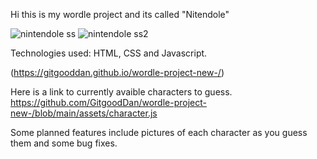 
Hi this is my wordle project and its called "Nitendole"

![nintendole ss](https://github.com/GitgoodDan/Wordle-Practice/assets/146032723/07d7457d-829d-4876-bc66-80d38625a2ac)
![nintendole ss2](https://github.com/GitgoodDan/Wordle-Practice/assets/146032723/f704ebe7-aa1f-4b55-811b-4d54968d7c3c)

Technologies used: HTML, CSS and Javascript.

(https://gitgooddan.github.io/wordle-project-new-/)

Here is a link to currently avaible characters to guess. https://github.com/GitgoodDan/wordle-project-new-/blob/main/assets/character.js

Some planned features include pictures of each character as you guess them and some bug fixes.
